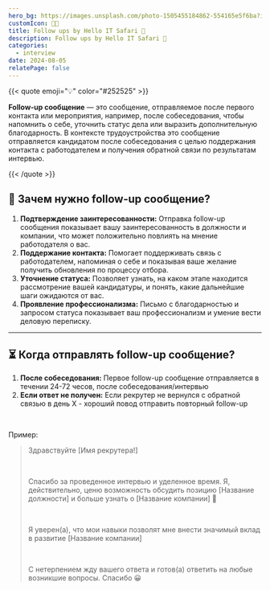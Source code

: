 ```yaml
---
hero_bg: https://images.unsplash.com/photo-1505455184862-554165e5f6ba?ixlib=rb-4.0.3&q=85&fm=jpg&crop=entropy&cs=srgb&w=4800
customIcon: 🫶🏻
title: Follow ups by Hello IT Safari 🦖
description: Follow ups by Hello IT Safari 🦖
categories:
  - interview
date: 2024-08-05
relatePage: false
---
```


{{< quote emoji="💡" color="#252525" >}}

**Follow-up сообщение** — это сообщение, отправляемое после первого контакта или мероприятия, например, после собеседования, чтобы напомнить о себе, уточнить статус дела или выразить дополнительную благодарность. В контексте трудоустройства это сообщение отправляется кандидатом после собеседования с целью поддержания контакта с работодателем и получения обратной связи по результатам интервью.

{{< /quote >}}

## **🤨 Зачем нужно follow-up сообщение?**

1. **Подтверждение заинтересованности:** Отправка follow-up сообщения показывает вашу заинтересованность в должности и компании, что может положительно повлиять на мнение работодателя о вас.
2. **Поддержание контакта:** Помогает поддерживать связь с работодателем, напоминая о себе и показывая ваше желание получить обновления по процессу отбора.
3. **Уточнение статуса:** Позволяет узнать, на каком этапе находится рассмотрение вашей кандидатуры, и понять, какие дальнейшие шаги ожидаются от вас.
4. **Проявление профессионализма:** Письмо с благодарностью и запросом статуса показывает ваш профессионализм и умение вести деловую переписку.

---

## ⏳ **Когда отправлять follow-up сообщение?**

1. **После собеседования:** Первое follow-up сообщение отправляется в течении 24-72 чесов, после собеседования/интервью
2. **Если ответ не получен:** Если рекрутер не вернулся с обратной связью в день Х - хороший повод отправить повторный follow-up

<br>

Пример:

<div class="bg-[#564328] p-3 text-white *:text-lg">

> Здравствуйте [Имя рекрутера!]
>
> <br>
>
> Спасибо за проведенное интервью и уделенное время. Я, действительно, ценю возможность обсудить позицию [Название должности] и больше узнать о [Название компании] 🤝
>
> <br>
>
> Я уверен(а), что мои навыки позволят мне внести значимый вклад в развитие [Название компании]
>
> <br>
>
> С нетерпением жду вашего ответа и готов(а) ответить на любые возникшие вопросы. Спасибо 😀

</div>
